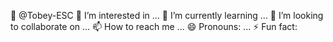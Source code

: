 👋 @Tobey-ESC
👀 I’m interested in ...
🌱 I’m currently learning ...
💞️ I’m looking to collaborate on ...
📫 How to reach me ...
😄 Pronouns: ...
⚡ Fun fact: 

<!---
Tobey-ESC/Tobey-ESC is a ✨ special ✨ repository because its `README.md` (this file) appears on your GitHub profile.
You can click the Preview link to take a look at your changes.
--->
